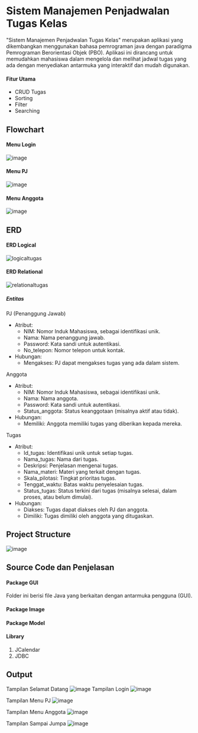 # Sistem Manajemen Penjadwalan Tugas Kelas

"Sistem Manajemen Penjadwalan Tugas Kelas" merupakan aplikasi yang dikembangkan menggunakan bahasa pemrograman java dengan paradigma Pemrograman Berorientasi Objek (PBO). Aplikasi ini dirancang untuk memudahkan mahasiswa dalam mengelola dan melihat jadwal tugas yang ada dengan menyediakan antarmuka yang interaktif dan mudah digunakan.

#### Fitur Utama
- CRUD Tugas
- Sorting
- Filter
- Searching

## Flowchart
#### Menu Login
![image](https://github.com/user-attachments/assets/cc672883-4e17-43b6-b31d-4d989cf45f7e)
#### Menu PJ
![image](https://github.com/user-attachments/assets/2ee618ea-34a9-49ba-8c27-9c51914c1098)
#### Menu Anggota
![image](https://github.com/user-attachments/assets/cc1ccec2-1079-4edd-9418-ff07aec6ce16)

## ERD
#### ERD Logical
![logicaltugas](https://github.com/user-attachments/assets/d98e7a55-db56-4dfe-9807-842489aec6ec)
#### ERD Relational
![relationaltugas](https://github.com/user-attachments/assets/112c4bce-2406-4f3d-beb8-0e5bbb384030)

##### Entitas
PJ (Penanggung Jawab)
  - Atribut:
    - NIM: Nomor Induk Mahasiswa, sebagai identifikasi unik.
    - Nama: Nama penanggung jawab.
    - Password: Kata sandi untuk autentikasi.
    - No_telepon: Nomor telepon untuk kontak.
  - Hubungan:
    - Mengakses: PJ dapat mengakses tugas yang ada dalam sistem.

Anggota
  - Atribut:
    - NIM: Nomor Induk Mahasiswa, sebagai identifikasi unik.
    - Nama: Nama anggota.
    - Password: Kata sandi untuk autentikasi.
    - Status_anggota: Status keanggotaan (misalnya aktif atau tidak).
  - Hubungan:
    - Memiliki: Anggota memiliki tugas yang diberikan kepada mereka.

Tugas
  - Atribut:
    - Id_tugas: Identifikasi unik untuk setiap tugas.
    - Nama_tugas: Nama dari tugas.
    - Deskripsi: Penjelasan mengenai tugas.
    - Nama_materi: Materi yang terkait dengan tugas.
    - Skala_pilotasi: Tingkat prioritas tugas.
    - Tenggat_waktu: Batas waktu penyelesaian tugas.
    - Status_tugas: Status terkini dari tugas (misalnya selesai, dalam proses, atau belum dimulai).
  - Hubungan:
    - Diakses: Tugas dapat diakses oleh PJ dan anggota.
    - Dimiliki: Tugas dimiliki oleh anggota yang ditugaskan.

## Project Structure
![image](https://github.com/user-attachments/assets/c4a757c5-4dcd-42ee-a68c-c1ff77703d00)

## Source Code dan Penjelasan
#### Package GUI
Folder ini berisi file Java yang berkaitan dengan antarmuka pengguna (GUI).


#### Package Image
#### Package Model

#### Library 
1. JCalendar
2. JDBC

## Output
Tampilan Selamat Datang
![image](https://github.com/user-attachments/assets/ac37804c-a3c0-4961-b56b-8e936e53eac8)
Tampilan Login
![image](https://github.com/user-attachments/assets/fbcf5215-8938-4fe9-a132-13b937993263)

Tampilan Menu PJ
![image](https://github.com/user-attachments/assets/1e0a8687-997d-4da5-bf28-ee18b5c5e786)

Tampilan Menu Anggota
![image](https://github.com/user-attachments/assets/cb8cc8c0-209a-4e2f-a7a2-30653379bb02)

Tampilan Sampai Jumpa
![image](https://github.com/user-attachments/assets/b9279b05-4434-4ffb-8ef3-80e0ba41c1de)
